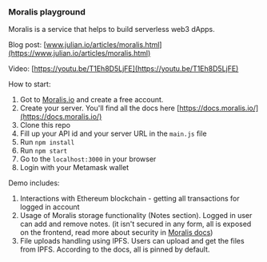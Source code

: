 ### Moralis playground

Moralis is a service that helps to build serverless web3 dApps.

Blog post: [www.julian.io/articles/moralis.html](https://www.julian.io/articles/moralis.html)

Video: [https://youtu.be/T1Eh8D5LjFE](https://youtu.be/T1Eh8D5LjFE)

How to start:

1. Got to [Moralis.io](https://moralis.io/) and create a free account.
2. Create your server. You'll find all the docs here [https://docs.moralis.io/](https://docs.moralis.io/)
3. Clone this repo
4. Fill up your API id and your server URL in the `main.js` file
5. Run `npm install`
6. Run `npm start`
7. Go to the `localhost:3000` in your browser
7. Login with your Metamask wallet

Demo includes: 

1. Interactions with Ethereum blockchain - getting all transactions for logged in account
2. Usage of Moralis storage functionality (Notes section). Logged in user can add and remove notes. (it isn't secured in any form, all is exposed on the frontend, read more about security in [Moralis docs](https://docs.moralis.io/moralis-sdk/security))
3. File uploads handling using IPFS. Users can upload and get the files from IPFS. According to the docs, all is pinned by default.
